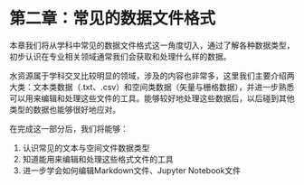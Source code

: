 # 第二章：常见的数据文件格式

本章我们将从学科中常见的数据文件格式这一角度切入，通过了解各种数据类型，初步认识在专业相关领域通常我们会获取和处理什么样的数据。

水资源属于学科交叉比较明显的领域，涉及的内容也非常多，这里我们主要介绍两大类：文本类数据（.txt、.csv）和空间类数据（矢量与栅格数据），并进一步熟悉可以用来编辑和处理这些文件的工具。能够较好地处理这些数据后，以后碰到其他类型的数据也能够很好地应对。

在完成这一部分后，我们将能够：

1. 认识常见的文本与空间文件数据类型
2. 知道能用来编辑和处理这些格式文件的工具
3. 进一步学会如何编辑Markdown文件、Jupyter Notebook文件
